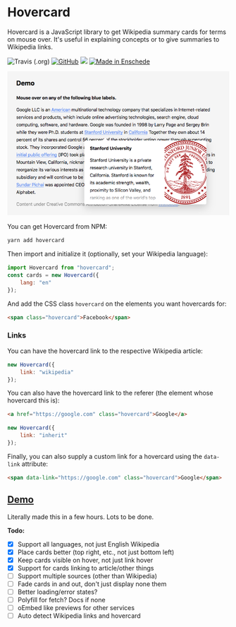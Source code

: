 # Hovercard

Hovercard is a JavaScript library to get Wikipedia summary cards for terms on mouse over. It's useful in explaining concepts or to give summaries to Wikipedia links.


![Travis (.org)](https://travis-ci.org/AnandChowdhary/hovercard.svg?branch=master)
[![GitHub](https://img.shields.io/github/license/anandchowdhary/hovercard.svg)](https://github.com/AnandChowdhary/add-to-calendar/blob/master/LICENSE)
![](https://img.shields.io/snyk/vulnerabilities/github/AnandChowdhary/hovercard.svg)
[![Made in Enschede](https://img.shields.io/badge/made%20in-Enschede-brightgreen.svg)](https://cityofenschede.com/)

[![Screenshot of a Hovercard demo](https://raw.githubusercontent.com/AnandChowdhary/hovercard/master/demo.png)](https://github.com/AnandChowdhary/hovercard)

You can get Hovercard from NPM:

```bash
yarn add hovercard
```

Then import and initialize it (optionally, set your Wikipedia language):

```js
import Hovercard from "hovercard";
const cards = new Hovercard({
    lang: "en"
});
```

And add the CSS class <code>hovercard</code> on the elements you want hovercards for:

```html
<span class="hovercard">Facebook</span>
```

### Links

You can have the hovercard link to the respective Wikipedia article:

```js
new Hovercard({
    link: "wikipedia"
});
```

You can also have the hovercard link to the referer (the element whose hovercard this is):

```html
<a href="https://google.com" class="hovercard">Google</a>
```

```js
new Hovercard({
    link: "inherit"
});
```

Finally, you can also supply a custom link for a hovercard using the `data-link` attribute:

```html
<span data-link="https://google.com" class="hovercard">Google</span>
```

## [Demo](https://anandchowdhary.github.io/hovercard/)

Literally made this in a few hours. Lots to be done.

**Todo:**
- [x] Support all languages, not just English Wikipedia
- [x] Place cards better (top right, etc., not just bottom left)
- [x] Keep cards visible on hover, not just link hover
- [x] Support for cards linking to article/other things
- [ ] Support multiple sources (other than Wikipedia)
- [ ] Fade cards in and out, don't just display none them
- [ ] Better loading/error states?
- [ ] Polyfill for fetch? Docs if none
- [ ] oEmbed like previews for other services
- [ ] Auto detect Wikipedia links and hovercard
